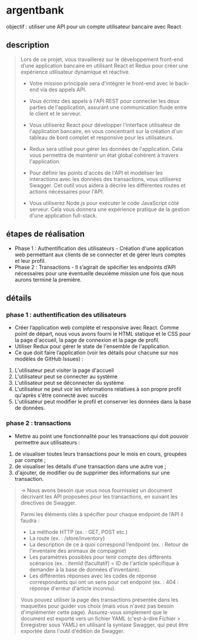 # argentbank

objectif : utiliser une API pour un compte utilisateur bancaire avec React

## description

>Lors de ce projet, vous travaillerez sur le développement front-end d’une application bancaire en utilisant React et Redux pour créer une expérience utilisateur dynamique et réactive.
>
>- Votre mission principale sera d'intégrer le front-end avec le back-end via des appels API.
>
>- Vous écrirez des appels à l'API REST pour connecter les deux parties de l'application, assurant une communication fluide entre le client et le serveur.
>
>- Vous utiliserez React pour développer l'interface utilisateur de l'application bancaire, en vous concentrant sur la création d'un tableau de bord complet et responsive pour les utilisateurs. 
>
>- Redux sera utilisé pour gérer les données de l'application. Cela vous permettra de maintenir un état global cohérent à travers l'application.
>
>- Pour définir les points d'accès de l'API et modéliser les interactions avec les données des transactions, vous utiliserez Swagger. Cet outil vous aidera à décrire les différentes routes et actions nécessaires pour l'API.
>
>- Vous utiliserez Node.js pour exécuter le code JavaScript côté serveur. Cela vous donnera une expérience pratique de la gestion d'une application full-stack.

## étapes de réalisation
- Phase 1 : Authentification des utilisateurs - Création d'une application web permettant aux clients de se connecter et de gérer leurs comptes et leur profil.
- Phase 2 : Transactions - Il s’agirait de spécifier les endpoints d’API nécessaires pour une éventuelle deuxième mission une fois que nous aurons terminé la première.

## détails
### phase 1 : authentification des utilisateurs

- Créer l’application web complète et responsive avec React. Comme point de départ, nous vous avons fourni le HTML statique et le CSS pour la page d'accueil, la page de connexion et la page de profil.
- Utiliser Redux pour gérer le state de l'ensemble de l'application.
- Ce que doit faire l’application (voir les détails pour chacune sur nos modèles de GitHub Issues) :
1. L'utilisateur peut visiter la page d'accueil
2. L'utilisateur peut se connecter au système
3. L'utilisateur peut se déconnecter du système
4. L'utilisateur ne peut voir les informations relatives à son propre profil qu'après s'être connecté avec succès
5. L'utilisateur peut modifier le profil et conserver les données dans la base de données. 

### phase 2 : transactions
- Mettre au point une fonctionnalité pour les transactions qui doit pouvoir permettre aux utilisateurs :

1. de visualiser toutes leurs transactions pour le mois en cours, groupées par compte ;
2. de visualiser les détails d'une transaction dans une autre vue ;
3. d'ajouter, de modifier ou de supprimer des informations sur une transaction.

>-> Nous avons besoin que vous nous fournissiez un document décrivant les API proposées pour les transactions, en suivant les directives de Swagger. 
>
>Parmi les éléments clés à spécifier pour chaque endpoint de l’API il faudra :
>
>- La méthode HTTP (ex. : GET, POST etc.)
>- La route (ex. : /store/inventory)
>- La description de ce à quoi correspond l’endpoint (ex. : Retour de l'inventaire des animaux de compagnie)
>- Les paramètres possibles pour tenir compte des différents scénarios (ex. : itemId (facultatif) = ID de l'article spécifique à demander à la base de données d'inventaire).
>- Les différentes réponses avec les codes de réponse correspondants qui ont un sens pour cet endpoint (ex. : 404 : réponse d'erreur d'article inconnu).
>
>Vous pouvez utiliser la page des transactions présentée dans les maquettes pour guider vos choix (mais vous n'avez pas besoin d'implémenter cette page). Assurez-vous simplement que le document est exporté vers un fichier YAML (c'est-à-dire Fichier > Enregistrer sous YAML) en utilisant la syntaxe Swagger, qui peut être exportée dans l'outil d'édition de Swagger.